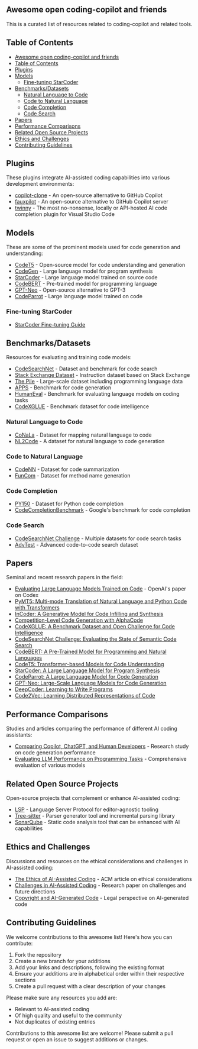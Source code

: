 
## Awesome open coding-copilot and friends

This is a curated list of resources related to coding-copilot and related tools.

## Table of Contents

- [Awesome open coding-copilot and friends](#awesome-open-coding-copilot-and-friends)
- [Table of Contents](#table-of-contents)
- [Plugins](#plugins)
- [Models](#models)
  - [Fine-tuning StarCoder](#fine-tuning-starcoder)
- [Benchmarks/Datasets](#benchmarksdatasets)
  - [Natural Language to Code](#natural-language-to-code)
  - [Code to Natural Language](#code-to-natural-language)
  - [Code Completion](#code-completion)
  - [Code Search](#code-search)
- [Papers](#papers)
- [Performance Comparisons](#performance-comparisons)
- [Related Open Source Projects](#related-open-source-projects)
- [Ethics and Challenges](#ethics-and-challenges)
- [Contributing Guidelines](#contributing-guidelines)


## Plugins

These plugins integrate AI-assisted coding capabilities into various development environments:

- [copilot-clone](https://github.com/hieunc229/copilot-clone) - An open-source alternative to GitHub Copilot
- [fauxpilot](https://github.com/fauxpilot/fauxpilot) - An open-source alternative to GitHub Copilot server
- [twinny](https://github.com/twinnydotdev/twinny) - The most no-nonsense, locally or API-hosted AI code completion plugin for Visual Studio Code

## Models

These are some of the prominent models used for code generation and understanding:


- [CodeT5](https://github.com/salesforce/CodeT5) - Open-source model for code understanding and generation
- [CodeGen](https://github.com/salesforce/CodeGen) - Large language model for program synthesis
- [StarCoder](https://huggingface.co/blog/starcoder) - Large language model trained on source code
- [CodeBERT](https://github.com/microsoft/CodeBERT) - Pre-trained model for programming language
- [GPT-Neo](https://github.com/EleutherAI/gpt-neo) - Open-source alternative to GPT-3
- [CodeParrot](https://huggingface.co/codeparrot) - Large language model trained on code

### Fine-tuning StarCoder
- [StarCoder Fine-tuning Guide](https://github.com/bigcode-project/starcoder/tree/main?tab=readme-ov-file#fine-tuning)


## Benchmarks/Datasets

Resources for evaluating and training code models:

- [CodeSearchNet](https://github.com/github/CodeSearchNet) - Dataset and benchmark for code search
- [Stack Exchange Dataset](https://huggingface.co/datasets/ArmelR/stack-exchange-instruction) - Instruction dataset based on Stack Exchange
- [The Pile](https://pile.eleuther.ai/) - Large-scale dataset including programming language data
- [APPS](https://github.com/hendrycks/apps) - Benchmark for code generation
- [HumanEval](https://github.com/openai/human-eval) - Benchmark for evaluating language models on coding tasks
- [CodeXGLUE](https://github.com/microsoft/CodeXGLUE) - Benchmark dataset for code intelligence

### Natural Language to Code
- [CoNaLa](https://conala-corpus.github.io/) - Dataset for mapping natural language to code
- [NL2Code](https://github.com/neulab/nl2code) - A dataset for natural language to code generation

### Code to Natural Language
- [CodeNN](https://github.com/sriniiyer/codenn) - Dataset for code summarization
- [FunCom](https://github.com/LethargicLeprechaun/FunCom) - Dataset for method name generation

### Code Completion
- [PY150](https://www.sri.inf.ethz.ch/py150) - Dataset for Python code completion
- [CodeCompletionBenchmark](https://github.com/google-research/google-research/tree/master/CodeCompletionBenchmark) - Google's benchmark for code completion

### Code Search
- [CodeSearchNet Challenge](https://github.com/github/CodeSearchNet#datasets) - Multiple datasets for code search tasks
- [AdvTest](https://github.com/microsoft/CodeXGLUE/tree/main/Code-Code/AdvTest) - Advanced code-to-code search dataset




## Papers

Seminal and recent research papers in the field:

- [Evaluating Large Language Models Trained on Code](https://arxiv.org/abs/2107.03374) - OpenAI's paper on Codex
- [PyMT5: Multi-mode Translation of Natural Language and Python Code with Transformers](https://arxiv.org/abs/2010.03150)
- [InCoder: A Generative Model for Code Infilling and Synthesis](https://arxiv.org/abs/2204.05999)
- [Competition-Level Code Generation with AlphaCode](https://arxiv.org/abs/2203.07814)
- [CodeXGLUE: A Benchmark Dataset and Open Challenge for Code Intelligence](https://arxiv.org/abs/2102.04664)
- [CodeSearchNet Challenge: Evaluating the State of Semantic Code Search](https://arxiv.org/abs/1909.09436)
- [CodeBERT: A Pre-Trained Model for Programming and Natural Languages](https://arxiv.org/abs/2002.08155)
- [CodeT5: Transformer-based Models for Code Understanding](https://arxiv.org/abs/2102.04664)
- [StarCoder: A Large Language Model for Program Synthesis](https://arxiv.org/abs/2202.08397)
- [CodeParrot: A Large Language Model for Code Generation](https://arxiv.org/abs/2202.08397)
- [GPT-Neo: Large-Scale Language Models for Code Generation](https://arxiv.org/abs/2202.08397)
- [DeepCoder: Learning to Write Programs](https://arxiv.org/abs/1611.01989)
- [Code2Vec: Learning Distributed Representations of Code](https://arxiv.org/abs/1803.09473)


## Performance Comparisons

Studies and articles comparing the performance of different AI coding assistants:

- [Comparing Copilot, ChatGPT, and Human Developers](https://arxiv.org/abs/2307.08908) - Research study on code generation performance
- [Evaluating LLM Performance on Programming Tasks](https://arxiv.org/abs/2305.18323) - Comprehensive evaluation of various models

## Related Open Source Projects

Open-source projects that complement or enhance AI-assisted coding:

- [LSP](https://microsoft.github.io/language-server-protocol/) - Language Server Protocol for editor-agnostic tooling
- [Tree-sitter](https://tree-sitter.github.io/tree-sitter/) - Parser generator tool and incremental parsing library
- [SonarQube](https://www.sonarqube.org/) - Static code analysis tool that can be enhanced with AI capabilities


## Ethics and Challenges

Discussions and resources on the ethical considerations and challenges in AI-assisted coding:

- [The Ethics of AI-Assisted Coding](https://dl.acm.org/doi/10.1145/3635715) - ACM article on ethical considerations
- [Challenges in AI-Assisted Coding](https://arxiv.org/abs/2402.04141) - Research paper on challenges and future directions
- [Copyright and AI-Generated Code](https://arxiv.org/abs/2402.02333) - Legal perspective on AI-generated code



## Contributing Guidelines

We welcome contributions to this awesome list! Here's how you can contribute:

1. Fork the repository
2. Create a new branch for your additions
3. Add your links and descriptions, following the existing format
4. Ensure your additions are in alphabetical order within their respective sections
5. Create a pull request with a clear description of your changes

Please make sure any resources you add are:
- Relevant to AI-assisted coding
- Of high quality and useful to the community
- Not duplicates of existing entries

Contributions to this awesome list are welcome! Please submit a pull request or open an issue to suggest additions or changes.
